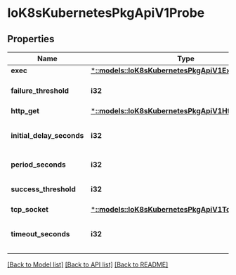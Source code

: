 # IoK8sKubernetesPkgApiV1Probe

## Properties
Name | Type | Description | Notes
------------ | ------------- | ------------- | -------------
**exec** | [***::models::IoK8sKubernetesPkgApiV1ExecAction**](io.k8s.kubernetes.pkg.api.v1.ExecAction.md) |  | [optional] 
**failure_threshold** | **i32** | Minimum consecutive failures for the probe to be considered failed after having succeeded. Defaults to 3. Minimum value is 1. | [optional] 
**http_get** | [***::models::IoK8sKubernetesPkgApiV1HttpGetAction**](io.k8s.kubernetes.pkg.api.v1.HTTPGetAction.md) |  | [optional] 
**initial_delay_seconds** | **i32** | Number of seconds after the container has started before liveness probes are initiated. More info: https://kubernetes.io/docs/concepts/workloads/pods/pod-lifecycle#container-probes | [optional] 
**period_seconds** | **i32** | How often (in seconds) to perform the probe. Default to 10 seconds. Minimum value is 1. | [optional] 
**success_threshold** | **i32** | Minimum consecutive successes for the probe to be considered successful after having failed. Defaults to 1. Must be 1 for liveness. Minimum value is 1. | [optional] 
**tcp_socket** | [***::models::IoK8sKubernetesPkgApiV1TcpSocketAction**](io.k8s.kubernetes.pkg.api.v1.TCPSocketAction.md) |  | [optional] 
**timeout_seconds** | **i32** | Number of seconds after which the probe times out. Defaults to 1 second. Minimum value is 1. More info: https://kubernetes.io/docs/concepts/workloads/pods/pod-lifecycle#container-probes | [optional] 

[[Back to Model list]](../README.md#documentation-for-models) [[Back to API list]](../README.md#documentation-for-api-endpoints) [[Back to README]](../README.md)


